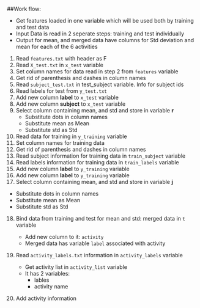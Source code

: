 ##Work flow:
* Get features loaded in one variable which will be used both by training and test data
* Input Data is read in 2 seperate steps: training and test individually
* Output for mean, and merged data have columns for Std deviation and mean for each of the 6 activities

1. Read `features.txt` with header as F
2. Read `X_test.txt` in `x_test` variable
3. Set column names for data read in step 2 from `features` variable
4. Get rid of parenthesis and dashes in column names
5. Read `subject_test.txt` in test_subject variable. Info for subject ids
6. Read labels for test from `y_test.txt`
7. Add new column **label** to `x_test` variable
8. Add new column **subject** to `x_test` variable
9. Select column containing mean, and std and store in variable **r**
   * Substitute dots in column names
   * Substitute mean as Mean
   * Substitute std as Std
10. Read data for training in `y_training` variable
11. Set column names for training data
12. Get rid of parenthesis and dashes in column names
13. Read subject information for training data in `train_subject` variable
14. Read labels information for training data in `train_labels` variable
15. Add new column **label** to `y_training` variable
16. Add new column **label** to `y_training` variable
17. Select column containing mean, and std and store in variable **j**
   * Substitute dots in column names
   * Substitute mean as Mean
   * Substitute std as Std
18. Bind data from training and test for mean and std: merged data in `t` variable
    * Add new column to it: `activity`
    * Merged data has variable `label` associated with activity 
    
19. Read `activity_labels.txt` information in `activity_labels` variable
    * Get activity list in `activity_list` variable
    * It has 2 variables:
      * lables
      * activity name
20. Add activity information 
